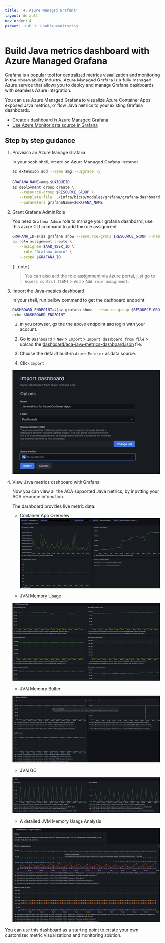 ```yaml
---
title: '4. Azure Managed Grafana'
layout: default
nav_order: 4
parent: 'Lab 3: Enable monitoring'
---
```


# Build Java metrics dashboard with Azure Managed Grafana

Grafana is a popular tool for centralized metrics visualization and monitoring in the observability industry. Azure Managed Grafana is a fully managed Azure service that allows you to deploy and manage Grafana dashboards with seamless Azure integration. 

You can use Azure Managed Grafana to visualize Azure Container Apps exposed Java metrics, or flow Java metrics to your existing Grafana dashboards.

- [Create a dashboard in Azure Managed Grafana](https://learn.microsoft.com/en-us/azure/managed-grafana/how-to-create-dashboard)
- [Use Azure Monitor data source in Grafana](https://grafana.com/docs/grafana/latest/datasources/azure-monitor/)

## Step by step guidance

1. Provision an Azure Manage Grafana

   In your bash shell, create an Azure Managed Grafana instance.

   ```bash
   az extension add --name amg --upgrade -y

   GRAFANA_NAME=amg-$UNIQUEID
   az deployment group create \
      --resource-group $RESOURCE_GROUP \
      --template-file ../infra/bicep/modules/grafana/grafana-dashboard.bicep \
      --parameters grafanaName=$GRAFANA_NAME
   ```

1. Grant Grafana Admin Role

   You need `Grafana Admin` role to manage your grafana dashboard, use this azure CLI command to add the role assignment.

   ```bash
   GRAFANA_ID=$(az grafana show --resource-group $RESOURCE_GROUP --name $GRAFANA_NAME --query id --output tsv)
   az role assignment create \
      --assignee $AAD_USER_ID \
      --role "Grafana Admin" \
      --scope $GRAFANA_ID
   ```

   {: .note }
   > You can also add the role assignment via Azure portal, just go to `Access control (IAM)` > `Add` > `Add role assignment`.

1. Import the Java-metrics dashboard

   In your shell, run bellow command to get the dashboard endpoint

   ```bash
   DASHBOARD_ENDPOINT=$(az grafana show --resource-group $RESOURCE_GROUP --name $GRAFANA_NAME --query "properties.endpoint" --output tsv)
   echo $DASHBOARD_ENDPOINT
   ```

   1) In you browser, go the the above endpoint and login with your account.

   2) Go to `Dashboard` > `New` > `Import` > `Import dashboard from file` > upload the [dashboard/aca-java-metrics-dashboard.json](../../dashboard/aca-java-metrics-dashboard.json) file.

   3) Choose the default built-in `Azure Monitor` as data source.

   4) Click `Import`

   ![Import Java Metrics dashboard](../../images/acalab3-05-grafana-import-dashboard.png)

1. View Java metrics dashboard with Grafana

   Now you can view all the ACA supported Java metrics, by inputting your ACA resource infomation.

   The dashboard provides live metric data:

   - Container App Overview
   ![Container App Overview](../../images/acalab3-05-grafana-overview.png)

   - JVM Memory Usage

   ![JVM Memory Usage](../../images/acalab3-05-grafana-jvm-mem.png)

   - JVM Memory Buffer

   ![JVM Memory Buffer](../../images/acalab3-05-grafana-jvm-buffer.png)

   - JVM GC

   ![JVM GC](../../images/acalab3-05-grafana-jvm-gc.png)

   - A detailed JVM Memory Usage Analysis

   ![detailed JVM Memory Usage Analysis](../../images/acalab3-05-grafana-jvm-mem-analysis.png)

You can use this dashboard as a starting point to create your own customized metric visualizations and monitoring solution.
